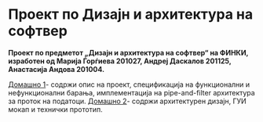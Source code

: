 # Проект по Дизајн и архитектура на софтвер
**Проект по предметот „Дизајн и архитектура на софтвер“ на ФИНКИ, изработен од Марија Ѓорѓиева 201027, Андреј Даскалов 201125, Анастасија Андова 201004.**

[Домашно 1](https://github.com/marijagjorgjieva/Software-Design-and-Architecture-Project/tree/main/Domasno1)- содржи опис на проект, спецификација на функционални и нефункционални барања, имплементација на pipe-and-filter архитектура за проток на податоци.
[Домашно 2](https://github.com/marijagjorgjieva/Software-Design-and-Architecture-Project/tree/main/Domasno2)- содржи архитектурен дизајн, ГУИ мокап и технички прототип.
